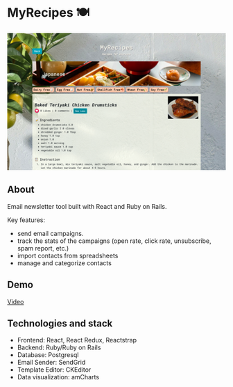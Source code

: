 # MyRecipes 🍽
![screenshot](./screenshot.png)

## About
Email newsletter tool built with React and Ruby on Rails.

Key features:

* send email campaigns.
* track the stats of the campaigns (open rate, click rate, unsubscribe, spam report, etc.)
* import contacts from spreadsheets
* manage and categorize contacts

## Demo

[Video](https://www.youtube.com/watch?v=lAlcbW7LLvw&feature=youtu.be)

## Technologies and stack

* Frontend: React, React Redux, Reactstrap
* Backend: Ruby/Ruby on Rails
* Database: Postgresql
* Email Sender: SendGrid
* Template Editor: CKEditor
* Data visualization: amCharts
